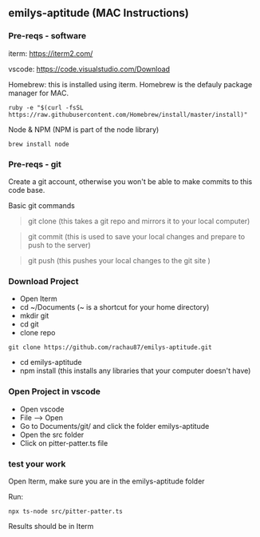 ## emilys-aptitude (MAC Instructions)

### Pre-reqs - software
iterm: https://iterm2.com/

vscode: https://code.visualstudio.com/Download

Homebrew: this is installed using iterm. Homebrew is the defauly package manager for MAC.
```
ruby -e "$(curl -fsSL https://raw.githubusercontent.com/Homebrew/install/master/install)"
```
Node & NPM (NPM is part of the node library)
```
brew install node
```

### Pre-reqs - git
Create a git account, otherwise you won't be able to make commits to this code base. 

Basic git commands
> git clone (this takes a git repo and mirrors it to your local computer)

> git commit (this is used to save your local changes and prepare to push to the server)

> git push (this pushes your local changes to the git site )

### Download Project 

* Open Iterm
* cd ~/Documents (~ is a shortcut for your home directory)
* mkdir git
* cd git
* clone repo

```
git clone https://github.com/rachau87/emilys-aptitude.git
```

* cd emilys-aptitude
* npm install (this installs any libraries that your computer doesn't have)

### Open Project in vscode 
* Open vscode
* File --> Open
* Go to Documents/git/ and click the folder emilys-aptitude
* Open the src folder
* Click on pitter-patter.ts file

### test your work 
Open Iterm, make sure you are in the emilys-aptitude folder

Run:
```
npx ts-node src/pitter-patter.ts
```

Results should be in Iterm

